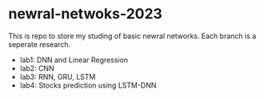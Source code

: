 # newral-netwoks-2023
This is repo to store my studing of basic newral networks. Each branch is a seperate research.
- lab1: DNN and Linear Regression
- lab2: CNN
- lab3: RNN, GRU, LSTM
- lab4: Stocks prediction using LSTM-DNN
